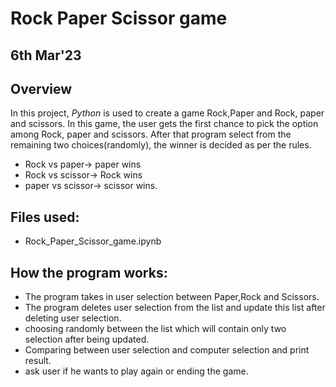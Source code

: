 # **Rock Paper Scissor game**
## **6th Mar'23**
## **Overview**
In this project, _Python_ is used to create a game Rock,Paper and  Rock, paper and scissors.
In this game, the user gets the first chance to pick the option among Rock, paper and scissors. After that program select from the remaining two choices(randomly), the winner is decided as per the rules.
* Rock vs paper-> paper wins
* Rock vs scissor-> Rock wins
* paper vs scissor-> scissor wins.
## **Files used:**
* Rock_Paper_Scissor_game.ipynb
## **How the program works:**
* The program takes in user selection between Paper,Rock and Scissors.
* The program deletes user selection from the list and update this list after deleting user selection.
* choosing randomly between the list which will contain only two selection after being updated.
* Comparing between user selection and computer selection and print result.
* ask user if he wants to play again or ending the game.
